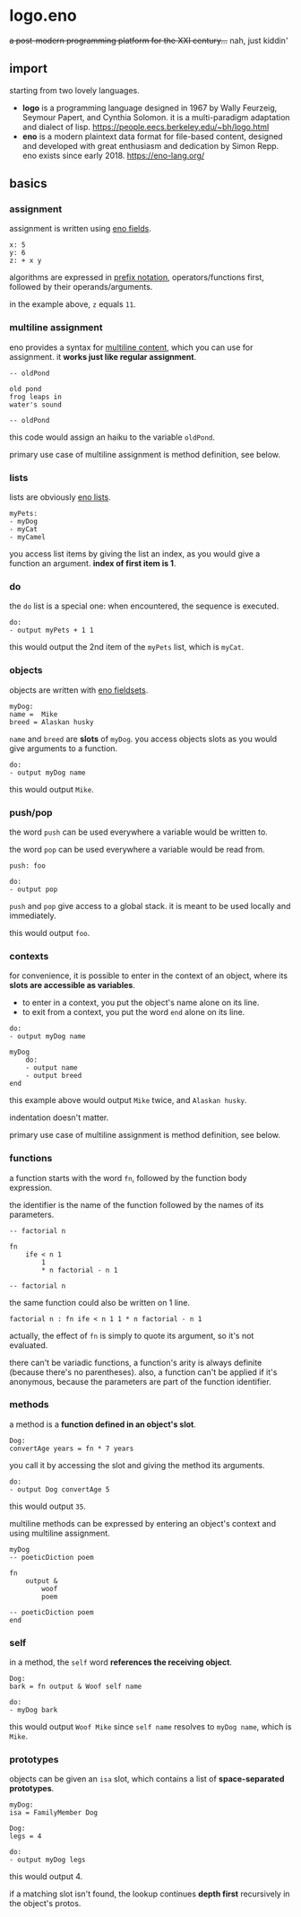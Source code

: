 # logo.eno

~~a post-modern programming platform for the XXI century...~~ nah, just kiddin'

## import

starting from two lovely languages.

- **logo** is a programming language designed in 1967 by Wally Feurzeig, Seymour Papert, and Cynthia Solomon. it is a multi-paradigm adaptation and dialect of lisp. https://people.eecs.berkeley.edu/~bh/logo.html
- **eno** is a modern plaintext data format for file-based content, designed and developed with great enthusiasm and dedication by Simon Repp. eno exists since early 2018. https://eno-lang.org/

## basics

### assignment

assignment is written using [eno fields](https://eno-lang.org/eno/guide/elements/fields/).

```
x: 5
y: 6
z: + x y
```

algorithms are expressed in [prefix notation](https://en.wikipedia.org/wiki/Polish_notation), operators/functions first, followed by their operands/arguments.

in the example above, `z` equals `11`.

### multiline assignment

eno provides a syntax for [multiline content](https://eno-lang.org/eno/guide/elements/multiline-fields/), which you can use for assignment. it **works just like regular assignment**.

```
-- oldPond

old pond
frog leaps in
water's sound

-- oldPond
```
this code would assign an haiku to the variable `oldPond`.

primary use case of multiline assignment is method definition, see below.

### lists

lists are obviously [eno lists](https://eno-lang.org/eno/guide/elements/lists/).

```
myPets:
- myDog
- myCat
- myCamel
```

you access list items by giving the list an index, as you would give a function an argument. **index of first item is 1**.

### do

the `do` list is a special one: when encountered, the sequence is executed.

```
do:
- output myPets + 1 1
```

this would output the 2nd item of the `myPets` list, which is `myCat`.

### objects

objects are written with [eno fieldsets](https://eno-lang.org/eno/guide/elements/fieldsets/).

```
myDog:
name =  Mike
breed = Alaskan husky
```

`name` and `breed` are **slots** of `myDog`. you access objects slots as you would give arguments to a function.

```
do:
- output myDog name
```

this would output `Mike`.

### push/pop

the word `push` can be used everywhere a variable would be written to.

the word `pop` can be used everywhere a variable would be read from.

```
push: foo

do:
- output pop
```

`push` and `pop` give access to a global stack. it is meant to be used locally and immediately.

this would output `foo`.

### contexts

for convenience, it is possible to enter in the context of an object, where its **slots are accessible as variables**.

- to enter in a context, you put the object's name alone on its line.
- to exit from a context, you put the word `end` alone on its line.

```
do:
- output myDog name

myDog
    do:
    - output name
    - output breed
end
```

this example above would output `Mike` twice, and `Alaskan husky`.

indentation doesn't matter.

primary use case of multiline assignment is method definition, see below.

### functions

a function starts with the word `fn`, followed by the function body expression.

the identifier is the name of the function followed by the names of its parameters.

```
-- factorial n

fn
    ife < n 1
        1
        * n factorial - n 1

-- factorial n
```

the same function could also be written on 1 line.

```
factorial n : fn ife < n 1 1 * n factorial - n 1
```

actually, the effect of `fn` is simply to quote its argument, so it's not evaluated.

there can't be variadic functions, a function's arity is always definite (because there's no parentheses). also, a function can't be applied if it's anonymous, because the parameters are part of the function identifier.

### methods

a method is a **function defined in an object's slot**.

```
Dog:
convertAge years = fn * 7 years
```

you call it by accessing the slot and giving the method its arguments.

```
do:
- output Dog convertAge 5
```

this would output `35`.

multiline methods can be expressed by entering an object's context and using multiline assignment.

```
myDog
-- poeticDiction poem

fn
    output &
        woof
        poem

-- poeticDiction poem
end
```

### self

in a method, the `self` word **references the receiving object**.

```
Dog:
bark = fn output & Woof self name

do:
- myDog bark
```

this would output `Woof Mike` since `self name` resolves to `myDog name`, which is `Mike`.

### prototypes

objects can be given an `isa` slot, which contains a list of **space-separated prototypes**.

```
myDog:
isa = FamilyMember Dog

Dog:
legs = 4

do:
- output myDog legs

```

this would output 4.

if a matching slot isn't found, the lookup continues **depth first** recursively in the object's protos.





